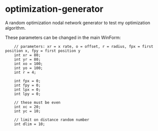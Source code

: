 # optimization-generator
A random optimization nodal network generator to test my optimization algorithm.

These parameters can be changed in the main WinForm:

        // parameters: xr = x rate, o = offset, r = radius, fpx = first position x, fpy = first position y
        int xr = 80;
        int yr = 80;
        int xo = 100;
        int yo = 100;
        int r = 4;

        int fpx = 0;
        int fpy = 0;
        int lpx = 0;
        int lpy = 0;

        // these must be even
        int xc = 20;
        int yc = 10;

        // limit on distance random number
        int dlim = 10;

